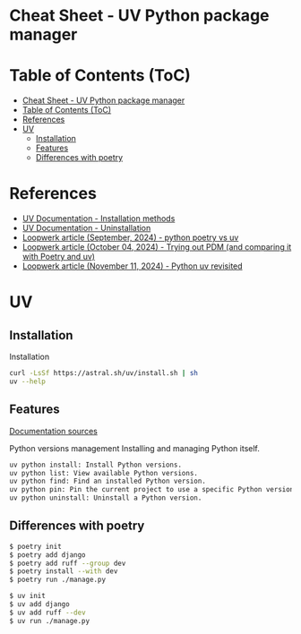 #  Cheat Sheet - UV Python package manager

# Table of Contents (ToC)
- [Cheat Sheet - UV Python package manager](#cheat-sheet---uv-python-package-manager)
- [Table of Contents (ToC)](#table-of-contents-toc)
- [References](#references)
- [UV](#uv)
  - [Installation](#installation)
  - [Features](#features)
  - [Differences with poetry](#differences-with-poetry)


# References
- [UV Documentation - Installation methods](https://docs.astral.sh/uv/getting-started/installation/#installation-methods)
- [UV Documentation - Uninstallation](https://docs.astral.sh/uv/getting-started/installation/#uninstallation)
- [Loopwerk article (September, 2024) - python poetry vs uv](https://www.loopwerk.io/articles/2024/python-poetry-vs-uv/)
- [Loopwerk article (October 04, 2024) - Trying out PDM (and comparing it with Poetry and uv)](https://www.loopwerk.io/articles/2024/trying-pdm/)
- [Loopwerk article (November 11, 2024) - Python uv revisited](https://www.loopwerk.io/articles/2024/python-uv-revisited/)

# UV
## Installation

Installation
```sh
curl -LsSf https://astral.sh/uv/install.sh | sh
uv --help
```

## Features

[Documentation sources](https://docs.astral.sh/uv/getting-started/features/)

Python versions management
Installing and managing Python itself.

```sh
uv python install: Install Python versions.
uv python list: View available Python versions.
uv python find: Find an installed Python version.
uv python pin: Pin the current project to use a specific Python version.
uv python uninstall: Uninstall a Python version.
```

## Differences with poetry

```sh
$ poetry init
$ poetry add django
$ poetry add ruff --group dev
$ poetry install --with dev
$ poetry run ./manage.py
```

```sh
$ uv init
$ uv add django
$ uv add ruff --dev
$ uv run ./manage.py
```